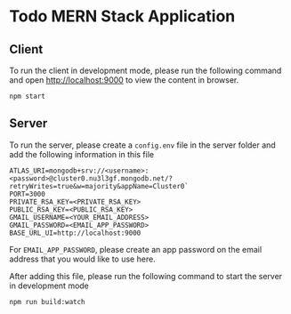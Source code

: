 # Todo MERN Stack Application

## Client

To run the client in development mode, please run the following command and open [http://localhost:9000](http://localhost:9000) to view the content in browser.
```git 
npm start
```

## Server

To run the server, please create a `config.env` file in the server folder and add the following information in this file

```git 
ATLAS_URI=mongodb+srv://<username>:<password>@cluster0.nu3l3gf.mongodb.net/?retryWrites=true&w=majority&appName=Cluster0`
PORT=3000
PRIVATE_RSA_KEY=<PRIVATE_RSA_KEY>
PUBLIC_RSA_KEY=<PUBLIC_RSA_KEY>
GMAIL_USERNAME=<YOUR_EMAIL_ADDRESS>
GMAIL_PASSWORD=<EMAIL_APP_PASSWORD>
BASE_URL_UI=http://localhost:9000
```

For `EMAIL_APP_PASSWORD`, please create an app password on the email address that you would like to use here.

After adding this file, please run the following command to start the server in development mode
```git 
npm run build:watch
```
